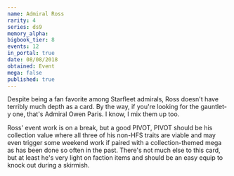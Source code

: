 ```yaml
---
name: Admiral Ross
rarity: 4
series: ds9
memory_alpha:
bigbook_tier: 8
events: 12
in_portal: true
date: 08/08/2018
obtained: Event
mega: false
published: true
---
```


Despite being a fan favorite among Starfleet admirals, Ross doesn't have terribly much depth as a card. By the way, if you're looking for the gauntlet-y one, that's Admiral Owen Paris. I know, I mix them up too.

Ross' event work is on a break, but a good PIVOT, PIVOT should be his collection value where all three of his non-HFS traits are viable and may even trigger some weekend work if paired with a collection-themed mega as has been done so often in the past. There's not much else to this card, but at least he's very light on faction items and should be an easy equip to knock out during a skirmish.
